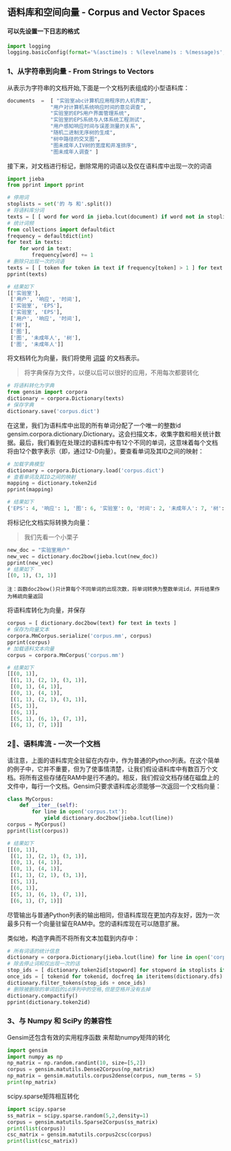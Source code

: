 ## 语料库和空间向量 - Corpus and Vector Spaces

#### 可以先设置一下日志的格式
```python
import logging
logging.basicConfig(format='%(asctime)s : %(levelname)s : %(message)s', level=logging.INFO)
```

### 1、从字符串到向量 - From Strings to Vectors
从表示为字符串的文档开始,下面是一个文档列表组成的小型语料库：
```python
documents  =  [ "实验室abc计算机应用程序的人机界面",
              "用户对计算机系统响应时间的意见调查",
              "实验室的EPS用户界面管理系统",
              "实验室的EPS系统与人体系统工程测试",
              "用户感知响应时间与误差测量的关系",
              "随机二进制无序树的生成",
              "树中路径的交叉图",
              "图未成年人IV树的宽度和井准排序",
              "图未成年人调查" ]
```
接下来，对文档进行标记，删除常用的词语以及仅在语料库中出现一次的词语
```python
import jieba
from pprint import pprint

# 停用词
stoplists = set('的 与 和'.split())
# 将语料库分词
texts = [ [ word for word in jieba.lcut(document) if word not in stoplists ] for document in documents ]
# 统计词频
from collections import defaultdict
frequency = defaultdict(int)
for text in texts:
    for word in text:
        frequency[word] += 1
# 删除只出现一次的词语
texts = [ [ token for token in text if frequency[token] > 1 ] for text in texts ]
pprint(texts)

# 结果如下
[['实验室'],
 ['用户', '响应', '时间'],
 ['实验室', 'EPS'],
 ['实验室', 'EPS'],
 ['用户', '响应', '时间'],
 ['树'],
 ['图'],
 ['图', '未成年人', '树'],
 ['图', '未成年人']]
```
将文档转化为向量，我们将使用 [词袋](https://en.wikipedia.org/wiki/Bag-of-words_model) 的文档表示。
> 将字典保存为文件，以便以后可以很好的应用，不用每次都要转化
```python
# 将语料转化为字典
from gensim import corpora
dictionary = corpora.Dictionary(texts)
# 保存字典
dictionary.save('corpus.dict')
```
在这里，我们为语料库中出现的所有单词分配了一个唯一的整数id gensim.corpora.dictionary.Dictionary。这会扫描文本，收集字数和相关统计数据。最后，我们看到在处理过的语料库中有12个不同的单词，这意味着每个文档将由12个数字表示（即，通过12-D向量）。要查看单词及其ID之间的映射：
```python
# 加载字典模型
dictionary = corpora.Dictionary.load('corpus.dict')
# 查看单词及其ID之间的映射
mapping = dictionary.token2id
pprint(mapping)

# 结果如下
{'EPS': 4, '响应': 1, '图': 6, '实验室': 0, '时间': 2, '未成年人': 7, '树': 5, '用户': 3}
```

将标记化文档实际转换为向量：
> 我们先看一个小栗子
```python
new_doc = "实验室用户"
new_vec = dictionary.doc2bow(jieba.lcut(new_doc))
pprint(new_vec)
# 结果如下
[(0, 1), (3, 1)]
```

    注：函数doc2bow()只计算每个不同单词的出现次数，将单词转换为整数单词id，并将结果作为稀疏向量返回

将语料库转化为向量，并保存
```python
corpus = [ dictionary.doc2bow(text) for text in texts ]
# 保存为向量文本
corpora.MmCorpus.serialize('corpus.mm', corpus)
pprint(corpus)
# 加载语料文本向量
corpus = corpora.MmCorpus('corpus.mm')

# 结果如下
[[(0, 1)],
 [(1, 1), (2, 1), (3, 1)],
 [(0, 1), (4, 1)],
 [(0, 1), (4, 1)],
 [(1, 1), (2, 1), (3, 1)],
 [(5, 1)],
 [(6, 1)],
 [(5, 1), (6, 1), (7, 1)],
 [(6, 1), (7, 1)]]
```

### 2、语料库流 - 一次一个文档
请注意，上面的语料库完全驻留在内存中，作为普通的Python列表。在这个简单的例子中，它并不重要，但为了使事情清楚，让我们假设语料库中有数百万个文档。将所有这些存储在RAM中是行不通的。相反，我们假设文档存储在磁盘上的文件中，每行一个文档。Gensim只要求语料库必须能够一次返回一个文档向量：

```python
class MyCorpus:
    def __iter__(self):
        for line in open('corpus.txt'):
            yield dictionary.doc2bow(jieba.lcut(line))
corpus = MyCorpus()
pprint(list(corpus))

# 结果如下
[[(0, 1)],
 [(1, 1), (2, 1), (3, 1)],
 [(0, 1), (4, 1)],
 [(0, 1), (4, 1)],
 [(1, 1), (2, 1), (3, 1)],
 [(5, 1)],
 [(6, 1)],
 [(5, 1), (6, 1), (7, 1)],
 [(6, 1), (7, 1)]]
```
尽管输出与普通Python列表的输出相同，但语料库现在更加内存友好，因为一次最多只有一个向量驻留在RAM中。您的语料库现在可以随意扩展。

类似地，构造字典而不将所有文本加载到内存中：
```python
# 所有词语的统计信息
dictionary = corpora.Dictionary(jieba.lcut(line) for line in open('corpus.txt', encoding='utf-8'))
# 除去停止词和仅出现一次的话
stop_ids = [ dictionary.token2id[stopword] for stopword in stoplists if stopword in dictionary.token2id ]
once_ids = [ tokenid for tokenid, docfreq in iteritems(dictionary.dfs) if docfreq == 1 ]
dictionary.filter_tokens(stop_ids + once_ids)
# 删除被删除的单词后的id序列中的空格,但是空格并没有去掉
dictionary.compactify()
pprint(dictionary.token2id)
```

### 3、与 Numpy 和 SciPy 的兼容性
Gensim还包含有效的实用程序函数 来帮助numpy矩阵的转化
```python
import gensim
import numpy as np
np_matrix = np.random.randint(10, size=[5,2])
corpus = gensim.matutils.Dense2Corpus(np_matrix)
np_matrix = gensim.matutils.corpus2dense(corpus, num_terms = 5)
print(np_matrix)
```
scipy.sparse矩阵相互转化
```python
import scipy.sparse
ss_matrix = scipy.sparse.random(5,2,density=1)
corpus = gensim.matutils.Sparse2Corpus(ss_matrix)
print(list(corpus))
csc_matrix = gensim.matutils.corpus2csc(corpus)
print(list(csc_matrix))
```
